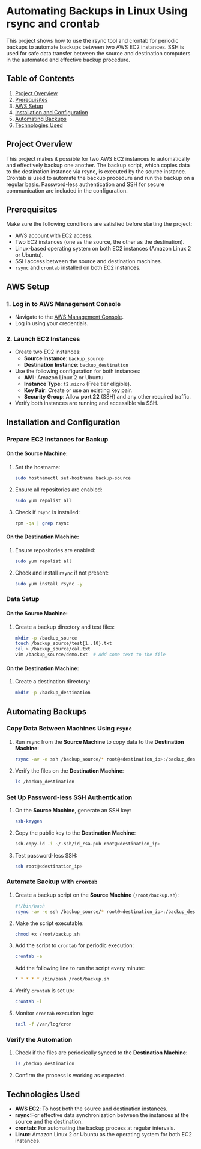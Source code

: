# Automating Backups in Linux Using rsync and crontab

This project shows how to use the rsync tool and crontab for periodic backups to automate backups between two AWS EC2 instances. SSH is used for safe data transfer between the source and destination computers in the automated and effective backup procedure.

## Table of Contents
1. [Project Overview](#project-overview)
2. [Prerequisites](#prerequisites)
3. [AWS Setup](#aws-setup)
4. [Installation and Configuration](#installation-and-configuration)
5. [Automating Backups](#automating-backups)
6. [Technologies Used](#technologies-used)

## Project Overview

This project makes it possible for two AWS EC2 instances to automatically and effectively backup one another. The backup script, which copies data to the destination instance via rsync, is executed by the source instance. Crontab is used to automate the backup procedure and run the backup on a regular basis. Password-less authentication and SSH for secure communication are included in the configuration.

## Prerequisites

Make sure the following conditions are satisfied before starting the project:

- AWS account with EC2 access.
- Two EC2 instances (one as the source, the other as the destination).
- Linux-based operating system on both EC2 instances (Amazon Linux 2 or Ubuntu).
- SSH access between the source and destination machines.
- `rsync` and `crontab` installed on both EC2 instances.

## AWS Setup

### 1. Log in to AWS Management Console
- Navigate to the [AWS Management Console](https://aws.amazon.com/console/).
- Log in using your credentials.

### 2. Launch EC2 Instances
- Create two EC2 instances:
    - **Source Instance**: `backup_source`
    - **Destination Instance**: `backup_destination`
- Use the following configuration for both instances:
    - **AMI**: Amazon Linux 2 or Ubuntu.
    - **Instance Type**: `t2.micro` (Free tier eligible).
    - **Key Pair**: Create or use an existing key pair.
    - **Security Group**: Allow **port 22** (SSH) and any other required traffic.
- Verify both instances are running and accessible via SSH.

## Installation and Configuration

### **Prepare EC2 Instances for Backup**

#### On the Source Machine:

1. Set the hostname:
    ```bash
    sudo hostnamectl set-hostname backup-source
    ```

2. Ensure all repositories are enabled:
    ```bash
    sudo yum repolist all
    ```

3. Check if `rsync` is installed:
    ```bash
    rpm -qa | grep rsync
    ```

#### On the Destination Machine:

1. Ensure repositories are enabled:
    ```bash
    sudo yum repolist all
    ```

2. Check and install `rsync` if not present:
    ```bash
    sudo yum install rsync -y
    ```

### **Data Setup**

#### On the Source Machine:

1. Create a backup directory and test files:
    ```bash
    mkdir -p /backup_source
    touch /backup_source/test{1..10}.txt
    cal > /backup_source/cal.txt
    vim /backup_source/demo.txt  # Add some text to the file
    ```

#### On the Destination Machine:

1. Create a destination directory:
    ```bash
    mkdir -p /backup_destination
    ```

## Automating Backups

### Copy Data Between Machines Using `rsync`

1. Run `rsync` from the **Source Machine** to copy data to the **Destination Machine**:
    ```bash
    rsync -av -e ssh /backup_source/* root@<destination_ip>:/backup_destination/*
    ```

2. Verify the files on the **Destination Machine**:
    ```bash
    ls /backup_destination
    ```

### Set Up Password-less SSH Authentication

1. On the **Source Machine**, generate an SSH key:
    ```bash
    ssh-keygen
    ```

2. Copy the public key to the **Destination Machine**:
    ```bash
    ssh-copy-id -i ~/.ssh/id_rsa.pub root@<destination_ip>
    ```

3. Test password-less SSH:
    ```bash
    ssh root@<destination_ip>
    ```

### Automate Backup with `crontab`

1. Create a backup script on the **Source Machine** (`/root/backup.sh`):
    ```bash
    #!/bin/bash
    rsync -av -e ssh /backup_source/* root@<destination_ip>:/backup_destination/*
    ```

2. Make the script executable:
    ```bash
    chmod +x /root/backup.sh
    ```

3. Add the script to `crontab` for periodic execution:
    ```bash
    crontab -e
    ```
    Add the following line to run the script every minute:
    ```bash
    * * * * * /bin/bash /root/backup.sh
    ```

4. Verify `crontab` is set up:
    ```bash
    crontab -l
    ```

5. Monitor `crontab` execution logs:
    ```bash
    tail -f /var/log/cron
    ```

### Verify the Automation

1. Check if the files are periodically synced to the **Destination Machine**:
    ```bash
    ls /backup_destination
    ```

2. Confirm the process is working as expected.

## Technologies Used

- **AWS EC2**: To host both the source and destination instances.
- **rsync**:For effective data synchronization between the instances at the source and the destination.
- **crontab**: For automating the backup process at regular intervals.
- **Linux**: Amazon Linux 2 or Ubuntu as the operating system for both EC2 instances.

